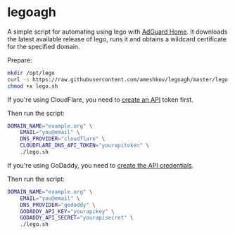 # legoagh

A simple script for automating using lego with [AdGuard Home](https://github.com/AdguardTeam/AdGuardHome). 
It downloads the latest available release of lego, runs it and obtains 
a wildcard certificate for the specified domain.

Prepare:

```bash
mkdir /opt/lego
curl -s https://raw.githubusercontent.com/ameshkov/legoagh/master/lego.sh --output lego.sh
chmod +x lego.sh
```

If you're using CloudFlare, you need to [create an API](https://developers.cloudflare.com/api/tokens/create) token first.

Then run the script:

```bash
DOMAIN_NAME="example.org" \
    EMAIL="you@email" \
    DNS_PROVIDER="cloudflare" \
    CLOUDFLARE_DNS_API_TOKEN="yourapitoken" \
    ./lego.sh
```

If you're using GoDaddy, you need to [create the API credentials](https://developer.godaddy.com/keys).

Then run the script:

```bash
DOMAIN_NAME="example.org" \
    EMAIL="you@email" \
    DNS_PROVIDER="godaddy" \
    GODADDY_API_KEY="yourapikey" \
    GODADDY_API_SECRET="yourapisecret" \
    ./lego.sh
```